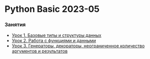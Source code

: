 # Python Basic 2023-05


### Занятия

- [Урок 1. Базовые типы и структуры данных](lessons/lesson.01/)
- [Урок 2. Работа с функциями и данными](lessons/lesson.02/)
- [Урок 3. Генераторы, декораторы, неограниченное количество аргументов и результатов](lessons/lesson.03/)
